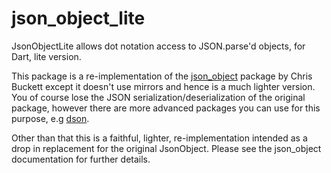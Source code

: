 # json_object_lite
JsonObjectLite allows dot notation access to JSON.parse'd objects, for Dart, lite version.

This package is a re-implementation of the [json_object](https://pub.dartlang.org/packages/json_object) package by Chris Buckett 
except it doesn't use mirrors and hence is a much lighter version. You of course lose the JSON serialization/deserialization of
the original package, however there are more advanced packages you can use for this purpose, e.g 
[dson](https://pub.dartlang.org/packages/dson).

Other than that this is a faithful, lighter, re-implementation intended as a drop in replacement for 
the original JsonObject. Please see the json_object documentation for further details.



